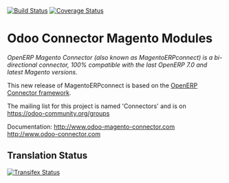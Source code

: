 [![Build Status](https://travis-ci.org/OCA/connector-magento.svg?branch=7.0)](https://travis-ci.org/OCA/connector-magento)
[![Coverage Status](https://coveralls.io/repos/OCA/connector-magento/badge.png?branch=7.0)](https://coveralls.io/r/OCA/connector-magento?branch=7.0)

Odoo Connector Magento Modules
==============================

*OpenERP Magento Connector (also known as MagentoERPconnect) is a bi-directional connector, 100% compatible with the last OpenERP 7.0 and latest Magento versions.*

This new release of MagentoERPconnect is based on the [OpenERP Connector framework](https://github.com/OCA/connector).

The mailing list for this project is named 'Connectors' and is on https://odoo-community.org/groups

Documentation:
http://www.odoo-magento-connector.com
http://www.odoo-connector.com

Translation Status
------------------
[![Transifex Status](https://www.transifex.com/projects/p/OCA-connector-magento-7-0/chart/image_png)](https://www.transifex.com/projects/p/OCA-connector-magento-7-0)
